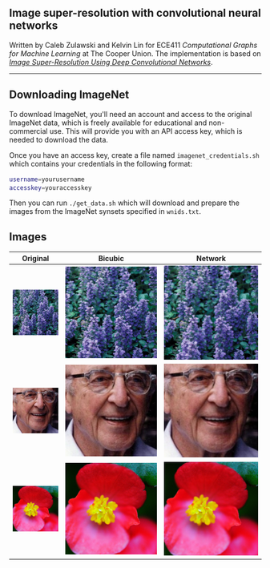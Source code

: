 ## Image super-resolution with convolutional neural networks

Written by Caleb Zulawski and Kelvin Lin for ECE411 *Computational Graphs for Machine Learning* at The Cooper Union.
The implementation is based on [*Image Super-Resolution Using Deep
Convolutional Networks*](https://arxiv.org/pdf/1501.00092v3.pdf).

---


## Downloading ImageNet
To download ImageNet, you'll need an account and access to the original ImageNet data, which is freely available for educational and non-commercial use.  This will provide you with an API access key, which is needed to download the data.

Once you have an access key, create a file named `imagenet_credentials.sh` which contains your credentials in the following format:

```bash
username=yourusername
accesskey=youraccesskey
```

Then you can run `./get_data.sh` which will download and prepare the images from the ImageNet synsets specified in `wnids.txt`.

## Images

[01-input]: img/01-input.jpg
[01-bicubic]: img/01-bicubic.jpg
[01-output]: img/01-output.jpg
[02-input]: img/02-input.jpg
[02-bicubic]: img/02-bicubic.jpg
[02-output]: img/02-output.jpg
[03-input]: img/03-input.jpg
[03-bicubic]: img/03-bicubic.jpg
[03-output]: img/03-output.jpg


| Original    | Bicubic       | Network      |
| ----------- | ------------- | ------------ |
| ![01-input] | ![01-bicubic] | ![01-output] |
| ![02-input] | ![02-bicubic] | ![02-output] |
| ![03-input] | ![03-bicubic] | ![03-output] |
